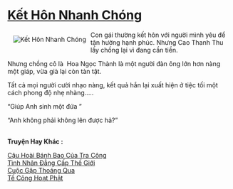<a href="https://utruyen.com/truyen/ket-hon-nhanh-chong/18953/" title="Kết Hôn Nhanh Chóng"><h1>Kết Hôn Nhanh Chóng</h1></a><div style="display:table"><img align="right" style="float: left; padding: 10px;" src="https://utruyen.com/images/story/200x260/ket-hon-nhanh-chong.jpg" alt="Kết Hôn Nhanh Chóng">Con gái thường kết hôn với người mình yêu để tận hưởng hạnh phúc. Nhưng Cao Thanh Thu lấy chồng lại vì đang cần tiền.<p></p>Nhưng chồng cô là  Hoa Ngọc Thành là một người đàn ông lớn hơn nàng một giáp, vừa già lại còn tàn tật.<p></p>Tất cả mọi người cười nhạo nàng, kết quả hắn lại xuất hiện ở tiệc tối một cách phong độ nhẹ nhàng.....<p></p>“Giúp Anh sinh một đứa ”<p></p>“Anh không phải không lên được hả?”</div><p><br><b>Truyện Hay Khác :</b></p><a href="https://utruyen.com/truyen/cau-hoai-banh-bao-cua-tra-cong/18918/" alt="Cậu Hoài Bánh Bao Của Tra Công">Cậu Hoài Bánh Bao Của Tra Công</a><br/><a href="https://github.com/quanluxury/ngontinhhot/tree/master/truyenhay/18315/" alt="Tình Nhân Đẳng Cấp Thế Giới">Tình Nhân Đẳng Cấp Thế Giới</a><br/><a href="https://github.com/quanluxury/ngontinhhot/tree/master/truyenhay/19076/" alt="Cuộc Gặp Thoáng Qua">Cuộc Gặp Thoáng Qua</a><br/><a href="https://github.com/quanluxury/ngontinhhot/tree/master/truyenhay/20334/" alt="Tế Công Hoạt Phật">Tế Công Hoạt Phật</a><br/>